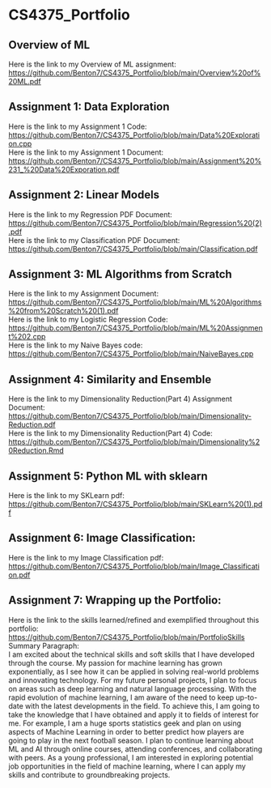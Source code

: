 # CS4375_Portfolio

## Overview of ML
Here is the link to my Overview of ML assignment:  
https://github.com/Benton7/CS4375_Portfolio/blob/main/Overview%20of%20ML.pdf

## Assignment 1: Data Exploration
Here is the link to my Assignment 1 Code:  
https://github.com/Benton7/CS4375_Portfolio/blob/main/Data%20Exploration.cpp   
Here is the link to my Assignment 1 Document:   
https://github.com/Benton7/CS4375_Portfolio/blob/main/Assignment%20%231_%20Data%20Exporation.pdf  
## Assignment 2: Linear Models
Here is the link to my Regression PDF Document:   
https://github.com/Benton7/CS4375_Portfolio/blob/main/Regression%20(2).pdf   
Here is the link to my Classification PDF Document:   
https://github.com/Benton7/CS4375_Portfolio/blob/main/Classification.pdf  

## Assignment 3: ML Algorithms from Scratch
Here is the link to my Assignment Document:  
https://github.com/Benton7/CS4375_Portfolio/blob/main/ML%20Algorithms%20from%20Scratch%20(1).pdf  
Here is the link to my Logistic Regression Code:  
https://github.com/Benton7/CS4375_Portfolio/blob/main/ML%20Assignment%202.cpp  
Here is the link to my Naive Bayes code:  
https://github.com/Benton7/CS4375_Portfolio/blob/main/NaiveBayes.cpp

## Assignment 4: Similarity and Ensemble  
Here is the link to my Dimensionality Reduction(Part 4) Assignment Document:  
https://github.com/Benton7/CS4375_Portfolio/blob/main/Dimensionality-Reduction.pdf  
Here is the link to my Dimensionality Reduction(Part 4) Code:  
https://github.com/Benton7/CS4375_Portfolio/blob/main/Dimensionality%20Reduction.Rmd  
## Assignment 5: Python ML with sklearn  
Here is the link to my SKLearn pdf:   
https://github.com/Benton7/CS4375_Portfolio/blob/main/SKLearn%20(1).pdf    
## Assignment 6: Image Classification:   
Here is the link to my Image Classification pdf:  
https://github.com/Benton7/CS4375_Portfolio/blob/main/Image_Classification.pdf    
## Assignment 7: Wrapping up the Portfolio:   
Here is the link to the skills learned/refined and exemplified throughout this portfolio:   
https://github.com/Benton7/CS4375_Portfolio/blob/main/PortfolioSkills      
Summary Paragraph:   
I am excited about the technical skills and soft skills that I have developed through the course. My passion for machine learning has grown exponentially, as I see how it can be applied in solving real-world problems and innovating technology. For my future personal projects, I plan to focus on areas such as deep learning and natural language processing. With the rapid evolution of machine learning, I am aware of the need to keep up-to-date with the latest developments in the field. To achieve this, I am going to take the knowledge that I have obtained and apply it to fields of interest for me. For example, I am a huge sports statistics geek and plan on using aspects of Machine Learning in order to better predict how players are going to play in the next football season.  I plan to continue learning about ML and AI through online courses, attending conferences, and collaborating with peers. As a young professional, I am interested in exploring potential job opportunities in the field of machine learning, where I can apply my skills and contribute to groundbreaking projects.


